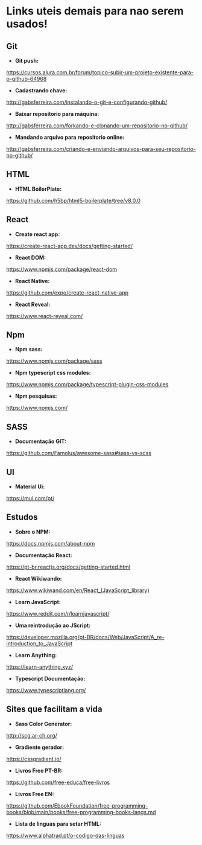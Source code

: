 # Links uteis demais para nao serem usados!

## Git

- **Git push:**

https://cursos.alura.com.br/forum/topico-subir-um-projeto-existente-para-o-github-64968

- **Cadastrando chave:**

http://gabsferreira.com/instalando-o-git-e-configurando-github/

- **Baixar repositorio para máquina:**

http://gabsferreira.com/forkando-e-clonando-um-repositorio-no-github/

- **Mandando arquivo para repositorio online:**

http://gabsferreira.com/criando-e-enviando-arquivos-para-seu-repositorio-no-github/

## HTML

- **HTML BoilerPlate:**

https://github.com/h5bp/html5-boilerplate/tree/v8.0.0
## React

- **Create react app:**

https://create-react-app.dev/docs/getting-started/

- **React DOM:**

https://www.npmjs.com/package/react-dom

- **React Native:**

https://github.com/expo/create-react-native-app

- **React Reveal:**

https://www.react-reveal.com/

## Npm

- **Npm sass:**

https://www.npmjs.com/package/sass

- **Npm typescript css modules:**

https://www.npmjs.com/package/typescript-plugin-css-modules

- **Npm pesquisas:**

https://www.npmjs.com/

## SASS

- **Documentação GIT:**

https://github.com/Famolus/awesome-sass#sass-vs-scss
## UI

- **Material Ui:**

https://mui.com/pt/

## Estudos

- **Sobre o NPM:**

https://docs.npmjs.com/about-npm

- **Documentação React:**

https://pt-br.reactjs.org/docs/getting-started.html

- **React Wikiwando:**

https://www.wikiwand.com/en/React_(JavaScript_library)

- **Learn JavaScript:**

https://www.reddit.com/r/learnjavascript/

- **Uma reintrodução ao JScript:**

https://developer.mozilla.org/pt-BR/docs/Web/JavaScript/A_re-introduction_to_JavaScript

- **Learn Anything:**

https://learn-anything.xyz/

- **Typescript Documentação:**

https://www.typescriptlang.org/

## Sites que facilitam a vida

- **Sass Color Generator:**

http://scg.ar-ch.org/

- **Gradiente gerador:**

https://cssgradient.io/

- **Livros Free PT-BR:**

https://github.com/free-educa/free-livros

- **Livros Free EN:**

https://github.com/EbookFoundation/free-programming-books/blob/main/books/free-programming-books-langs.md

- **Lista de linguas para setar HTML:**

https://www.alphatrad.pt/o-codigo-das-linguas

